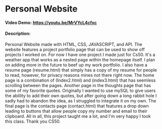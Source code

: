 # Personal Website
#### Video Demo:  <https://youtu.be/MrVYcL4cfxc>
#### Description: 
Personal Website made with HTML, CSS, JAVASCRIPT, and API. The website features a project portfolio page that can be used to show off projects I worked on. For now I have one project I made just for Cs50. It's a weather app that works as a nested page within the homepage itself. I plan on adding more in the future to beef up my work portfolio. I also have a resume page (resume.html) that simply has a copy of my resume for people to read, however, for privacy reasons mines not there right now. The home page is a combination of (Index2.html) and (index3.html) that has seemless scrolling between the pages. Another page in the thoughts page that has some of my favorite quotes. Originally I wanted to use mySQL to give users the ablility to add their own quotes, but after going down a long rabbit hole I sadly had to abandon the idea, as I struggled to integrate it on my own. The final page is the contacts page (contact.html) that features a drop down leading to buttons that allow people copy my number and email to their clipboard. All in all, this project taught me a lot, and I'm very happy I took this class. Thank you CS50.